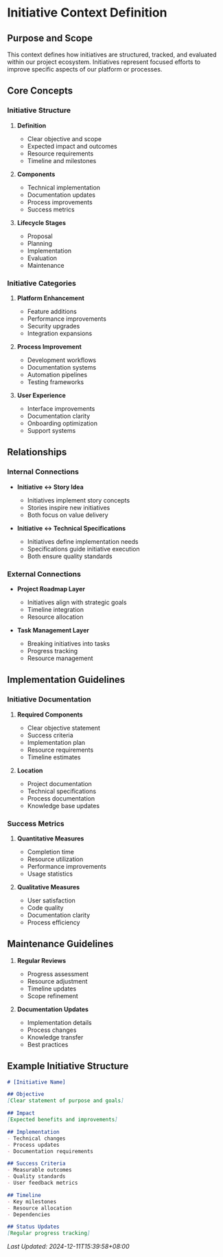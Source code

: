 # Initiative Context Definition

## Purpose and Scope
This context defines how initiatives are structured, tracked, and evaluated within our project ecosystem. Initiatives represent focused efforts to improve specific aspects of our platform or processes.

## Core Concepts

### Initiative Structure
1. **Definition**
   - Clear objective and scope
   - Expected impact and outcomes
   - Resource requirements
   - Timeline and milestones

2. **Components**
   - Technical implementation
   - Documentation updates
   - Process improvements
   - Success metrics

3. **Lifecycle Stages**
   - Proposal
   - Planning
   - Implementation
   - Evaluation
   - Maintenance

### Initiative Categories
1. **Platform Enhancement**
   - Feature additions
   - Performance improvements
   - Security upgrades
   - Integration expansions

2. **Process Improvement**
   - Development workflows
   - Documentation systems
   - Automation pipelines
   - Testing frameworks

3. **User Experience**
   - Interface improvements
   - Documentation clarity
   - Onboarding optimization
   - Support systems

## Relationships

### Internal Connections
- **Initiative ↔ Story Idea**
  - Initiatives implement story concepts
  - Stories inspire new initiatives
  - Both focus on value delivery

- **Initiative ↔ Technical Specifications**
  - Initiatives define implementation needs
  - Specifications guide initiative execution
  - Both ensure quality standards

### External Connections
- **Project Roadmap Layer**
  - Initiatives align with strategic goals
  - Timeline integration
  - Resource allocation

- **Task Management Layer**
  - Breaking initiatives into tasks
  - Progress tracking
  - Resource management

## Implementation Guidelines

### Initiative Documentation
1. **Required Components**
   - Clear objective statement
   - Success criteria
   - Implementation plan
   - Resource requirements
   - Timeline estimates

2. **Location**
   - Project documentation
   - Technical specifications
   - Process documentation
   - Knowledge base updates

### Success Metrics
1. **Quantitative Measures**
   - Completion time
   - Resource utilization
   - Performance improvements
   - Usage statistics

2. **Qualitative Measures**
   - User satisfaction
   - Code quality
   - Documentation clarity
   - Process efficiency

## Maintenance Guidelines
1. **Regular Reviews**
   - Progress assessment
   - Resource adjustment
   - Timeline updates
   - Scope refinement

2. **Documentation Updates**
   - Implementation details
   - Process changes
   - Knowledge transfer
   - Best practices

## Example Initiative Structure
```markdown
# [Initiative Name]

## Objective
[Clear statement of purpose and goals]

## Impact
[Expected benefits and improvements]

## Implementation
- Technical changes
- Process updates
- Documentation requirements

## Success Criteria
- Measurable outcomes
- Quality standards
- User feedback metrics

## Timeline
- Key milestones
- Resource allocation
- Dependencies

## Status Updates
[Regular progress tracking]
```

*Last Updated: 2024-12-11T15:39:58+08:00*
